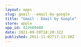 ```yaml
---
layout: apps
slug: gmail---email-by-google
title: "Gmail - Email by Google"
store: apple
app_id: 422689480
date: 2021-09-20T18:20:32Z
published: 2011-11-02T17:13:30Z
---
```

